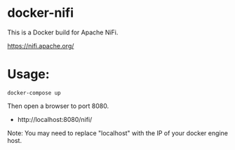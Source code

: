 # docker-nifi

This is a Docker build for Apache NiFi.

https://nifi.apache.org/

# Usage:

    docker-compose up

Then open a browser to port 8080.

- http://localhost:8080/nifi/

Note: You may need to replace "localhost" with the IP of your docker engine host.

